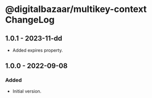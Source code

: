 # @digitalbazaar/multikey-context ChangeLog

## 1.0.1 - 2023-11-dd

- Added expires property.

## 1.0.0 - 2022-09-08

### Added

- Initial version.
